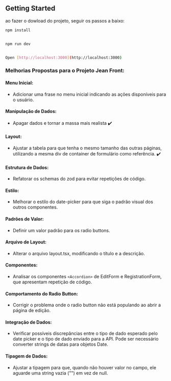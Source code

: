 ## Getting Started

ao fazer o dowload do projeto, seguir os passos a baixo:

```bash
npm install


npm run dev


Open [http://localhost:3000](http://localhost:3000)

```

### Melhorias Propostas para o Projeto Jean Front:

#### Menu Inicial:

- Adicionar uma frase no menu inicial indicando as ações disponíveis para o usuário.

#### Manipulação de Dados:

- Apagar dados e tornar a massa mais realista ✔️

#### Layout:

- Ajustar a tabela para que tenha o mesmo tamanho das outras páginas, utilizando a mesma div de container de formulário como referência. ✔️

#### Estrutura de Dados:

- Refatorar os schemas do zod para evitar repetições de código.

#### Estilo:

- Melhorar o estilo do date-picker para que siga o padrão visual dos outros componentes.

#### Padrões de Valor:

- Definir um valor padrão para os radio buttons.

#### Arquivo de Layout:

- Alterar o arquivo layout.tsx, modificando o título e a descrição.

#### Componentes:

- Analisar os componentes `<Accordion>` de EditForm e RegistrationForm, que apresentam repetição de código.

#### Comportamento do Radio Button:

- Corrigir o problema onde o radio button não está populando ao abrir a página de edição.

#### Integração de Dados:

- Verificar possíveis discrepâncias entre o tipo de dado esperado pelo date picker e o tipo de dado enviado para a API. Pode ser necessário converter strings de datas para objetos Date.

#### Tipagem de Dados:

- Ajustar a tipagem para que, quando não houver valor no campo, ele aguarde uma string vazia ("") em vez de null.
